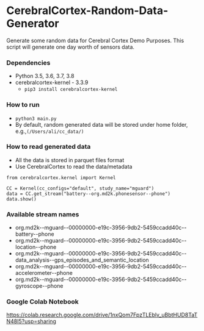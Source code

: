 # CerebralCortex-Random-Data-Generator
Generate some random data for Cerebral Cortex Demo Purposes. This script will generate one day worth of sensors data.

### Dependencies
* Python 3.5, 3.6, 3.7, 3.8
* cerebralcortex-kernel - 3.3.9
    * ```pip3 install cerebralcortex-kernel```

### How to run
* ``python3 main.py``
* By default, random generated data will be stored under home folder, e.g.,``(/Users/ali/cc_data/)``

### How to read generated data
* All the data is stored in parquet files format
* Use CerebralCortex to read the data/metadata
```$xslt
from cerebralcortex.kernel import Kernel

CC = Kernel(cc_configs="default", study_name="mguard")
data = CC.get_stream("battery--org.md2k.phonesensor--phone")
data.show()
```

### Available stream names
* org.md2k--mguard--00000000-e19c-3956-9db2-5459ccadd40c--battery--phone
* org.md2k--mguard--00000000-e19c-3956-9db2-5459ccadd40c--location--phone
* org.md2k--mguard--00000000-e19c-3956-9db2-5459ccadd40c--data_analysis--gps_episodes_and_semantic_location
* org.md2k--mguard--00000000-e19c-3956-9db2-5459ccadd40c--accelerometer--phone
* org.md2k--mguard--00000000-e19c-3956-9db2-5459ccadd40c--gyroscope--phone

### Google Colab Notebook
https://colab.research.google.com/drive/1nxQom7FpzTLEblv_uBbtHUD8TaTN48I5?usp=sharing